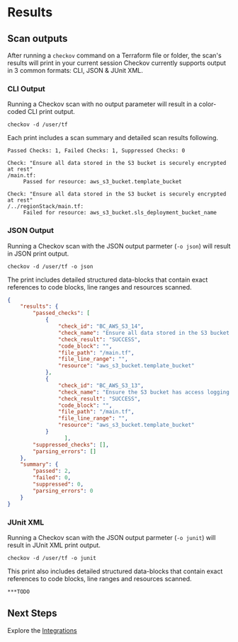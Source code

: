 # Results

## Scan outputs

After running a ``checkov`` command on a Terraform file or folder, the scan's results will print in your current session Checkov currently supports output in 3 common formats: CLI, JSON & JUnit XML. 



### CLI Output

Running a Checkov scan with no output parameter will result in a color-coded CLI print output.

```
checkov -d /user/tf
```

Each print includes a scan summary and detailed scan results following.

```
Passed Checks: 1, Failed Checks: 1, Suppressed Checks: 0

Check: "Ensure all data stored in the S3 bucket is securely encrypted at rest"
/main.tf:
	 Passed for resource: aws_s3_bucket.template_bucket 

Check: "Ensure all data stored in the S3 bucket is securely encrypted at rest"
/../regionStack/main.tf:
	 Failed for resource: aws_s3_bucket.sls_deployment_bucket_name       
```

### JSON Output

Running a Checkov scan with the JSON output parmeter (```-o json```) will result in JSON print output.

```
checkov -d /user/tf -o json
```

The print includes detailed structured data-blocks that contain exact references to code blocks, line ranges and resources scanned.

```json
{
    "results": {
        "passed_checks": [
            {
                "check_id": "BC_AWS_S3_14",
                "check_name": "Ensure all data stored in the S3 bucket is securely encrypted at rest",
                "check_result": "SUCCESS",
                "code_block": "",
                "file_path": "/main.tf",
                "file_line_range": "",
                "resource": "aws_s3_bucket.template_bucket"
            },
            {
                "check_id": "BC_AWS_S3_13",
                "check_name": "Ensure the S3 bucket has access logging enabled",
                "check_result": "SUCCESS",
                "code_block": "",
                "file_path": "/main.tf",
                "file_line_range": "",
                "resource": "aws_s3_bucket.template_bucket"
            }
                  ],
        "suppressed_checks": [],
        "parsing_errors": []
    },
    "summary": {
        "passed": 2,
        "failed": 0,
        "suppressed": 0,
        "parsing_errors": 0
    }
}
```

### JUnit XML

Running a Checkov scan with the JSON output parmeter (```-o junit```) will result in JUnit XML print output.

```
checkov -d /user/tf -o junit
```

This print also includes detailed structured data-blocks that contain exact references to code blocks, line ranges and resources scanned.

```
***TODO
```



## Next Steps

Explore the [Integrations](**TODO)

